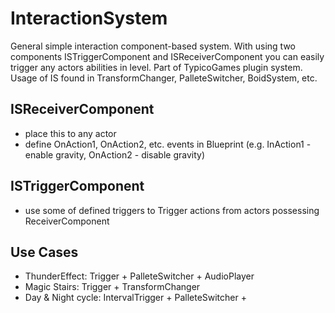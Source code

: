 # InteractionSystem
General simple interaction component-based system. With using two components ISTriggerComponent and ISReceiverComponent you can easily trigger any actors abilities in level. Part of TypicoGames plugin system. Usage of IS found in TransformChanger, PalleteSwitcher, BoidSystem, etc.

## ISReceiverComponent

- place this to any actor 
- define OnAction1, OnAction2, etc. events in Blueprint (e.g. InAction1 - enable gravity, OnAction2 - disable gravity)


## ISTriggerComponent
- use some of defined triggers to Trigger actions from actors possessing ReceiverComponent 


## Use Cases 
- ThunderEffect: Trigger + PalleteSwitcher + AudioPlayer 
- Magic Stairs: Trigger + TransformChanger 
- Day & Night cycle: IntervalTrigger + PalleteSwitcher + <ThunderEffect>


